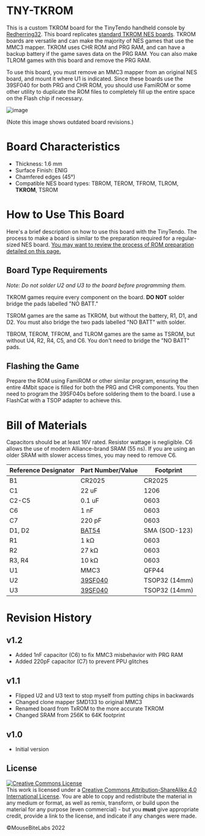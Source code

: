 # TNY-TKROM

This is a custom TKROM board for the TinyTendo handheld console by <a href="https://github.com/Redherring32">Redherring32</a>. This board replicates <a href="https://www.nesdev.org/wiki/TKROM">standard TKROM NES boards</a>. TKROM boards are versatile and can make the majority of NES games that use the MMC3 mapper. TKROM uses CHR ROM and PRG RAM, and can have a backup battery if the game saves data on the PRG RAM. You can also make TLROM games with this board and remove the PRG RAM.

To use this board, you must remove an MMC3 mapper from an original NES board, and mount it where U1 is indicated. Since these boards use the 39SF040 for both PRG and CHR ROM, you should use FamiROM or some other utility to duplicate the ROM files to completely fill up the entire space on the Flash chip if necessary.

![image](https://user-images.githubusercontent.com/97127539/229019438-b57b42ae-9ddf-4004-bb34-828f756b974b.png)

(Note this image shows outdated board revisions.)

# Board Characteristics

- Thickness: 1.6 mm
- Surface Finish: ENIG
- Chamfered edges (45°)
- Compatible NES board types: TBROM, TEROM, TFROM, TLROM, **TKROM**, TSROM

# How to Use This Board

Here's a brief description on how to use this board with the TinyTendo. The process to make a board is similar to the preparation required for a regular-sized NES board. <a href="https://mousebitelabs.com/2017/06/25/how-to-make-an-nes-reproduction-cartridge">You may want to review the process of ROM preparation detailed on this page.</a> 

## Board Type Requirements

*Note: Do not solder U2 and U3 to the board before programming them.*

TKROM games require every component on the board. **DO NOT** solder bridge the pads labelled "NO BATT."

TSROM games are the same as TKROM, but without the battery, R1, D1, and D2. You must also bridge the two pads labelled "NO BATT" with solder.

TBROM, TEROM, TFROM, and TLROM games are the same as TSROM, but without U4, R2, R4, C5, and C6. You don't need to bridge the "NO BATT" pads.

## Flashing the Game

Prepare the ROM using FamiROM or other similar program, ensuring the entire 4Mbit space is filled for both the PRG and CHR components. You then need to program the 39SF040s before soldering them to the board. I use a FlashCat with a TSOP adapter to achieve this.

# Bill of Materials

Capacitors should be at least 16V rated. Resistor wattage is negligible.
C6 allows the use of modern Alliance-brand SRAM (55 ns). If you are using an older SRAM with slower access times, you may need to remove C6.

| Reference Designator  | Part Number/Value | Footprint  |
| ------------- | ------------- | ------------- |
| B1  | CR2025 | CR2025  |
| C1  | 22 uF | 1206  |
| C2-C5  | 0.1 uF | 0603  |
| C6  | 1 nF | 0603  |
| C7  | 220 pF | 0603  |
| D1, D2  | <a href="https://www.mouser.com/ProductDetail/Vishay-Semiconductors/BAT54W-HG3-18?qs=BJlw7L4Cy79w8lzctLBe5g%3D%3D">BAT54</a> | SMA (SOD-123) |
| R1  | 1 kΩ | 0603  |
| R2  | 27 kΩ | 0603  |
| R3, R4  | 10 kΩ | 0603  |
| U1  | MMC3  | QFP44  |
| U2  | <a href="https://www.mouser.com/ProductDetail/Microchip-Technology/SST39SF040-70-4C-WHE?qs=Oo69DRhzroe%2FJKrgAmUE5Q%3D%3D">39SF040</a>  | TSOP32 (14mm) |
| U3  | <a href="https://www.mouser.com/ProductDetail/Microchip-Technology/SST39SF040-70-4C-WHE?qs=Oo69DRhzroe%2FJKrgAmUE5Q%3D%3D">39SF040</a>  | TSOP32 (14mm) |

# Revision History

## v1.2

- Added 1nF capacitor (C6) to fix MMC3 misbehavior with PRG RAM
- Added 220pF capacitor (C7) to prevent PPU glitches

## v1.1

- Flipped U2 and U3 text to stop myself from putting chips in backwards
- Changed clone mapper SMD133 to original MMC3
- Renamed board from TxROM to the more accurate TKROM
- Changed SRAM from 256K to 64K footprint

## v1.0

- Initial version

## License
<a rel="license" href="http://creativecommons.org/licenses/by-sa/4.0/"><img alt="Creative Commons License" style="border-width:0" src="https://i.creativecommons.org/l/by-sa/4.0/80x15.png" /></a><br />This work is licensed under a <a rel="license" href="http://creativecommons.org/licenses/by-sa/4.0/">Creative Commons Attribution-ShareAlike 4.0 International License</a>. You are able to copy and redistribute the material in any medium or format, as well as remix, transform, or build upon the material for any purpose (even commercial) - but you **must** give appropriate credit, provide a link to the license, and indicate if any changes were made.

©MouseBiteLabs 2022
